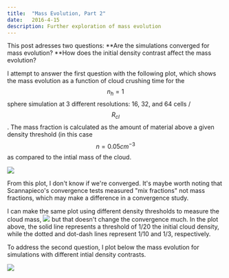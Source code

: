 ```yaml
---
title:  "Mass Evolution, Part 2"
date:   2016-4-15
description: Further exploration of mass evolution 
---
```


This post adresses two questions:
**Are the simulations converged for mass evolution?
**How does the initial density contrast affect the mass evolution?

I attempt to answer the first question with the following plot, which shows the mass
evolution as a function of cloud crushing time for the $$n_h = 1$$ sphere simulation
at 3 different resolutions: 16, 32, and 64 cells / $$R_{cl}$$. The mass fraction is calculated
as the amount of material above a given density threshold (in this case $$n = 0.05 cm^{-3}$$
as compared to the intial mass of the cloud.

<img src="{{ site.url }}assets/images/041516_swn1_mass.png">

From this plot, I don't know if we're converged. It's maybe worth noting that Scannapieco's 
convergence tests measured "mix fractions" not mass fractions, which may make a difference
in a convergence study.

I can make the same plot using different density thresholds to measure the cloud mass,
<img src="{{ site.url }}assets/images/041516_swn1_mass_thresholds.png">
but that doesn't change the convergence much. In the plot above, the solid line represents a 
threshold of 1/20 the initial cloud density, while the dotted and dot-dash lines represent
1/10 and 1/3, respectively.

To address the second question, I plot below the mass evolution for simulations with different
intial density contrasts.

<img src="{{ site.url }}assets/images/041516_sphere_mass.png">


